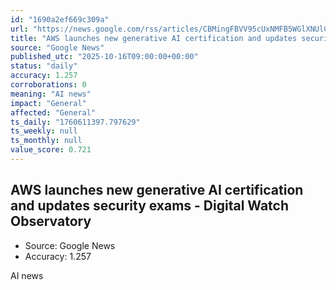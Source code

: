 ```yaml
---
id: "1690a2ef669c309a"
url: "https://news.google.com/rss/articles/CBMingFBVV95cUxNMFB5WGlXNUlCc05aYU9DeUhMSnNMM2J4MUZLSmRuNkZMUXlYMkE1LUR3M1JIdERzenRZejE3WEFWUV9RMHRub3UtTDZ2QVRIbU5ueWc0YlJRcnJ3RTN6TG1TbW8xSFFlbGJxeHFsVEU4Wnp4and5b0tMdnZDbFMzTnp6NTdRUDZkdzNLN0lZMXNXTmdYbTdIZTU3MHoxUQ?oc=5"
title: "AWS launches new generative AI certification and updates security exams - Digital Watch Observatory"
source: "Google News"
published_utc: "2025-10-16T09:00:00+00:00"
status: "daily"
accuracy: 1.257
corroborations: 0
meaning: "AI news"
impact: "General"
affected: "General"
ts_daily: "1760611397.797629"
ts_weekly: null
ts_monthly: null
value_score: 0.721
---
```

## AWS launches new generative AI certification and updates security exams - Digital Watch Observatory

- Source: Google News
- Accuracy: 1.257

AI news
